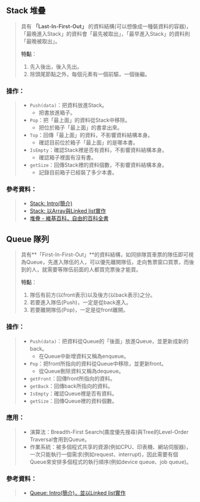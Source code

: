 ## Stack 堆疊
> 具有 **「Last-In-First-Out」** 的資料結構(可以想像成一種裝資料的容器)，「最晚進入Stack」的資料會「最先被取出」，「最早進入Stack」的資料則「最晚被取出」。 
> 
> **特點**： 
> 1. 先入後出，後入先出。  
> 2. 除頭尾節點之外，每個元素有一個前驅，一個後繼。   

### 操作：  
> *  `Push(data)`：把資料放進Stack。
>    * 把書放進箱子。
> *  `Pop`：把「最上面」的資料從Stack中移除。
>    * 把位於箱子「最上面」的書拿出來。
> *  `Top`：回傳「最上面」的資料，不影響資料結構本身。
>    * 確認目前位於箱子「最上面」的是哪本書。
> *  `IsEmpty`：確認Stack裡是否有資料，不影響資料結構本身。
>    * 確認箱子裡面有沒有書。
> *  `getSize`：回傳Stack裡的資料個數，不影響資料結構本身。
>    * 記錄目前箱子已經裝了多少本書。

### 參考資料：  
> *  [Stack: Intro(簡介)](http://alrightchiu.github.io/SecondRound/stack-introjian-jie.html)  
> *  [Stack: 以Array與Linked list實作](http://alrightchiu.github.io/SecondRound/stack-yi-arrayyu-linked-listshi-zuo.html)  
> *  [堆疊 - 維基百科，自由的百科全書](https://zh.wikipedia.org/wiki/%E5%A0%86%E6%A0%88)  


## Queue 隊列
> 具有**「First-In-First-Out」**的資料結構，如同排隊買車票的隊伍即可視為Queue，先進入隊伍的人，可以優先離開隊伍，走向售票窗口買票，而後到的人，就需要等隊伍前面的人都買完票後才能買。
>
> **特點**：
> 1. 隊伍有前方(以front表示)以及後方(以back表示)之分。
> 2. 若要進入隊伍(Push)，一定是從back進入。
> 3. 若要離開隊伍(Pop)，一定是從front離開。

### 操作：
> * `Push(data)`：把資料從Queue的「後面」放進Queue，並更新成新的back。
>    * 在Queue中新增資料又稱為enqueue。
> * `Pop`：把front所指向的資料從Queue中移除，並更新front。
>   * 從Queue刪除資料又稱為dequeue。
> * `getFront`：回傳front所指向的資料。
> * `getBack`：回傳back所指向的資料。
> * `IsEmpty`：確認Queue裡是否有資料。
> * `getSize`：回傳Queue裡的資料個數。

### 應用：
> * 演算法：Breadth-First Search(廣度優先搜尋)與Tree的Level-Order Traversal會用到Queue。
> * 作業系統：被多個程式共享的資源(例如CPU、印表機、網站伺服器)，一次只能執行一個需求(例如request、interrupt)，因此需要有個Queue來安排多個程式的執行順序(例如device queue、job queue)。

### 參考資料：  
> *  [Queue: Intro(簡介)，並以Linked list實作](http://alrightchiu.github.io/SecondRound/queue-introjian-jie-bing-yi-linked-listshi-zuo.html)
